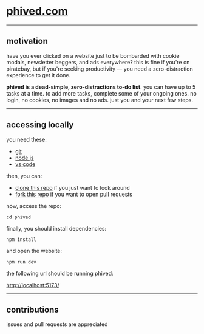 # [phived.com](https://www.phived.com/)

---

## motivation

have you ever clicked on a website just to be bombarded with cookie modals, newsletter beggers, and ads everywhere? this is fine if you're on piratebay, but if you're seeking productivity — you need a zero-distraction experience to get it done.

**phived is a dead-simple, zero-distractions to-do list**. you can have up to 5 tasks at a time. to add more tasks, complete some of your ongoing ones. no login, no cookies, no images and no ads. just you and your next few steps.

---

## accessing locally

you need these:

- [git](https://git-scm.com/downloads)
- [node.js](https://nodejs.org/en/download/)
- [vs code](https://code.visualstudio.com/download)

then, you can:

- [clone this repo](https://docs.github.com/en/repositories/creating-and-managing-repositories/cloning-a-repository) if you just want to look around
- [fork this repo](https://docs.github.com/en/get-started/quickstart/fork-a-repo) if you want to open pull requests

now, access the repo:

`cd phived`

finally, you should install dependencies:

`npm install`

and open the website:

`npm run dev`

the following url should be running phived:

[http://localhost:5173/](http://localhost:5173/)

---

## contributions

issues and pull requests are appreciated
